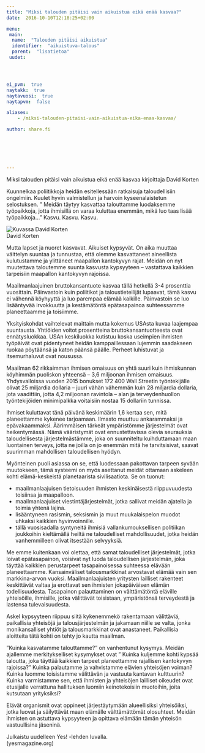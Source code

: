 ```yaml
---
title: "Miksi talouden pitäisi vain aikuistua eikä enää kasvaa?"
date:  2016-10-10T12:18:25+02:00

menu:
 main:
  name:  "Talouden pitäisi aikuistua"
  identifier:  "aikuistuva-talous"
  parent:  "lisatietoa"
 uudet:




ei_pvm:  true
naytakk:  true
naytavuosi:  true
naytapvm:  false

aliases:
    - /miksi-talouden-pitaisi-vain-aikuistua-eika-enaa-kasvaa/

author: share.fi





 
---
```

<div class="alustus"><p>Miksi talouden pitäisi vain aikuistua eikä enää kasvaa
kirjoittaja David Korten</p></div>


<p>Kuunnelkaa poliitikkoja heidän esitellessään ratkaisuja taloudellisiin ongelmiin. Kuulet hyvin valmistellun ja harvoin kyseenalaistetun selostuksen. ” Meidän täytyy kasvattaa talouttamme luodaksemme työpaikkoja, jotta ihmisillä on varaa kuluttaa enemmän, mikä luo taas lisää työpaikkoja…” Kasvu. Kasvu. Kasvu.</p>

<p class="alignright" style="max-width:550px;"><img src="https://sharefi-cdn.sirv.com/sharefi/201610_david_korten.jpg" alt="Kuvassa David Korten" /><br>David Korten</p>
<p>Mutta lapset ja nuoret kasvavat. Aikuiset kypsyvät. On aika muuttaa väittelyn suuntaa ja tunnustaa, että olemme kasvattaneet aineellista kulutustamme ja ylittäneet maapallon kantokyvyn rajat. Meidän on nyt muutettava taloutemme suunta kasvusta kypsyyteen – vastattava kaikkien tarpeisiin maapallon kantokyvyn rajoissa.</p>
<p>Maailmanlaajuinen bruttokansantuote kasvaa tällä hetkellä 3-4 prosenttia vuosittain. Päinvastoin kuin poliitikot ja taloustieteilijät lupaavat, tämä kasvu ei vähennä köyhyyttä ja luo parempaa elämää kaikille. Päinvastoin se luo lisääntyvää irvokkuutta ja kestämätöntä epätasapainoa suhteessamme planeettaamme ja toisiimme.</p>
<p>Yksityiskohdat vaihtelevat maittain mutta kokemus USAsta kuvaa laajempaa suuntausta. Yhtiöiden voitot prosentteina bruttokansantuotteesta ovat ennätysluokkaa. USAn keskiluokka kutistuu koska useimpien ihmisten työpäivät ovat pidentyneet heidän kamppaillessaan lujemmin saadakseen ruokaa pöytäänsä ja katon päänsä päälle. Perheet luhistuvat ja itsemurhaluvut ovat nousussa.</p>
<p>Maailman 62 rikkaimman ihmisen omaisuus on yhtä suuri kuin ihmiskunnan köyhimmän puoliskon yhteensä – 3,6 miljoonan ihmisen omaisuus. Yhdysvalloissa vuoden 2015 bonukset 172 400 Wall Streetin työntekijälle olivat 25 miljardia dollaria – juuri vähän vähemmän kuin 28 miljardia dollaria, jota vaadittiin, jotta 4,2 miljoonan ravintola – alan ja terveydenhuollon työntekijöiden minimipalkka voitaisiin nostaa 15 dollariin tunnissa.</p>
<p>Ihmiset kuluttavat tänä päivänä keskimäärin 1,6 kertaa sen, mitä planeettamme kykenee tarjoamaan. Ilmasto muuttuu ankarammaksi ja epävakaammaksi. Äärimmäisen tärkeät ympäristömme järjestelmät ovat heikentymässä. Nämä vääristymät ovat ennustettavissa olevia seurauksia taloudellisesta järjestelmästämme, joka on suunniteltu kuihduttamaan maan luontainen terveys, jotta ne joilla on jo enemmän mitä he tarvitsisivat, saavat suurimman mahdollisen taloudellisen hyödyn.</p>
<p>Myönteinen puoli asiassa on se, että luodessaan pakottavan tarpeen syvään muutokseen, tämä systeemi on myös asettanut meidät ottamaan askeleen kohti elämä-keskeistä planetaarista sivilisaatiota. Se on tuonut:</p>
<ul>
<li>maailmanlaajuisen tietoisuuden ihmisten keskinäisestä riippuvuudesta toisiinsa ja maapalloon.</li>
<li>maailmanlaajuiset viestintäjärjestelmät, jotka sallivat meidän ajatella ja toimia yhtenä lajina.</li>
<li>lisääntyneen rasismin, seksismin ja muut muukalaispelon muodot uhkaksi kaikkien hyvinvoinnille.</li>
<li>tällä vuosisadalla syntyneitä ihmisiä vallankumouksellisen politiikan joukkoihin kieltämällä heiltä ne taloudelliset mahdollisuudet, jotka heidän vanhemmilleen olivat itsestään selvyyksiä.</li>
</ul>
<p>Me emme kuitenkaan voi olettaa, että samat taloudelliset järjestelmät, jotka loivat epätasapainon, voisivat nyt luoda taloudellisen järjestelmän, joka täyttää kaikkien perustarpeet tasapainoisessa suhteessa elävään planeettaamme. Kansainväliset talousmarkkinat arvostavat elämää vain sen markkina-arvon vuoksi. Maailmanlaajuisten yritysten lailliset rakenteet keskittävät valtaa ja erottavat sen ihmisten jokapäiväisen elämän todellisuudesta. Tasapainon palauttaminen on välttämätöntä eläville yhteisöille, ihmisille, jotka välittävät toisistaan, ympäristönsä terveydestä ja lastensa tulevaisuudesta.</p>
<p>Askel kypsyyteen riippuu siitä kykenemmekö rakentamaan välittäviä, paikallisia yhteisöjä ja talousjärjestelmän ja jakamaan niille se valta, jonka monikansalliset yhtiöt ja talousmarkkinat ovat anastaneet. Paikallisia aloitteita tätä kohti on tehty jo kautta maailman.</p>
<p>”Kuinka kasvatamme talouttamme?” on vanhentunut kysymys. Meidän ajallemme merkitykselliset kysymykset ovat ” Kuinka kuljemme kohti kypsää taloutta, joka täyttää kaikkien tarpeet planeettamme rajallisen kantokyvyn rajoissa?” Kuinka palautamme ja vahvistamme elävien yhteisöjen voiman? Kuinka luomme toisistamme välittävän ja vastuuta kantavan kulttuurin? Kuinka varmistamme sen, että ihmisten ja yhteisöjen lailliset oikeudet ovat etusijalle verrattuna hallituksen luomiin keinotekoisiin muotoihin, joita kutsutaan yrityksiksi?</p>
<p>Elävät organismit ovat oppineet järjestäytymään alueellisiksi yhteisöiksi, jotka luovat ja säilyttävät maan elämälle välttämättömät olosuhteet. Meidän ihmisten on astuttava kypsyyteen ja opittava elämään tämän yhteisön vastuullisina jäseninä.</p>
<p>Julkaistu uudelleen Yes! -lehden luvalla.<br>
(yesmagazine.org)</p>